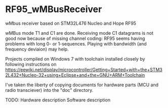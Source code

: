 # RF95_wMBusReceiver
wMbus receiver based on STM32L476 Nucleo and Hope RF95

wMBus mode T1 and C1 are done. Receiving mode C1 datagrams is not good
now because of missing channel coding: RF95 seems having problems with
long 0- or 1-sequences. Playing with bandwidth (and frequency deviaion)
may help.

Projects compiled on Windows 7 with toolchain installed closely by following instructions
on https://eewiki.net/display/microcontroller/Getting+Started+with+the+STM32L432+Nucleo-32+using+Eclipse+and+the+GNU+ARM+Toolchain

I've taken the liberty of copying documents for hardware parts (MCU and radio transciever)
into the "doc" directory.

TODO:
	Hardware description
	Software description
